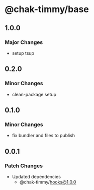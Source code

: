 # @chak-timmy/base

## 1.0.0

### Major Changes

- setup tsup

## 0.2.0

### Minor Changes

- clean-package setup

## 0.1.0

### Minor Changes

- fix bundler and files to publish

## 0.0.1

### Patch Changes

- Updated dependencies
  - @chak-timmy/hooks@1.0.0
